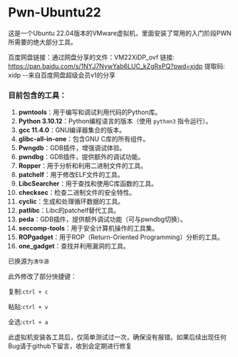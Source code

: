 # Pwn-Ubuntu22
这是一个Ubuntu 22.04版本的VMware虚拟机，里面安装了常用的入门阶段PWN所需要的绝大部分工具。

百度网盘链接：通过网盘分享的文件：VM22XiDP_ovf
链接: https://pan.baidu.com/s/1NYJ7NywYab6LUC_kZgRxPQ?pwd=xidp 提取码: xidp 
--来自百度网盘超级会员v1的分享

### 目前包含的工具：

1. **pwntools**：用于编写和调试利用代码的Python库。
2. **Python 3.10.12**：Python编程语言的版本（使用 `python3` 指令运行）。
3. **gcc 11.4.0**：GNU编译器集合的版本。
4. **glibc-all-in-one**：包含GNU C库的所有组件。
5. **Pwngdb**：GDB插件，增强调试体验。
6. **pwndbg**：GDB插件，提供额外的调试功能。
7. **Ropper**：用于分析和利用二进制文件的工具。
8. **patchelf**：用于修改ELF文件的工具。
9. **LibcSearcher**：用于查找和使用C库函数的工具。
10. **checksec**：检查二进制文件的安全特性。
11. **cyclic**：生成和处理循环数据的工具。
12. **patlibc**：Libc的patchelf替代工具。
13. **peda**：GDB插件，提供额外调试功能（可与pwndbg切换）。
14. **seccomp-tools**：用于安全计算机操作的工具集。
15. **ROPgadget**：用于ROP（Return-Oriented Programming）分析的工具。
16. **one_gadget**：查找并利用漏洞的工具。

已换源为`清华源`

此外修改了部分快捷键：

复制:`ctrl + c`

粘贴:`ctrl + v`

全选:`ctrl + a`


此虚拟机安装各工具后，仅简单测试过一次，确保没有报错。如果后续出现任何Bug请于github下留言，收到会定期进行修复
